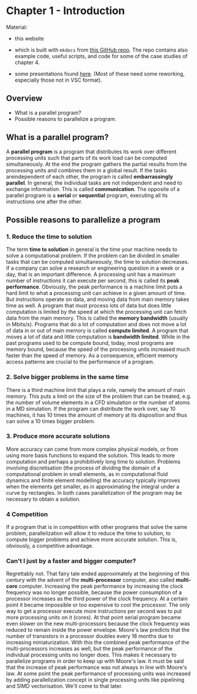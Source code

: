 # Chapter 1 - Introduction

Material:

- this website

- which is built with `mkdocs` from [this GitHub repo](https://github.com/etijskens/wetppr/). The repo contains also example code, useful scripts, and code for some of the case studies of chapter 4.

- some presentations found [here](https://github.com/etijskens/wetppr/tree/main/docs/presentations). (Most of these need some reworking, especially those not in VSC format).

## Overview

- What is a parallel program?
- Possible reasons to parallelize a program.

## What is a parallel program?

A **parallel program** is a program that distributes its work over different processing units such that parts of its work load can be computed simultaneously. At the end the program gathers the partial results from the processing units and combines them in a global result. If the tasks areindependent of each other, the program is called **embarrassingly parallel**. In general, the individual tasks are not independent and need to exchange information. This is called **communication**. The opposite of a parallel program is a **serial** or **sequential** program, executing all its instructions one after the other. 

## Possible reasons to parallelize a program

### 1. Reduce the time to solution

The term **time to solution** in general is the time your machine needs to solve a computational problem. If the problem can be divided in smaller tasks that can be computed simultaneously, the time to solution decreases. If a company can solve a research or engineering question in a week or a day, that is an important difference. A processing unit has a maximum number of instructions it can execute per second, this is called its **peak performance**. Obviously, the peak performance is a machine limit puts a hard limit to what a processing unit can achieve in a given amount of time. But instructions operate on data, and moving data from main memory takes time as well. A program that must process lots of data but does little computation is limited by the speed at which the processing unit can fetch data from the main memory. This is called the **memory bandwidth** (usually in Mbits/s). Programs that do a lot of computation and does not move a lot of data in or out of main memory is called **compute limited**. A program that moves a lot of data and little computation is **bandwidth limited**. While in the past programs used to be compute bound, today, most programs are memory bound, because the speed of the processing units increased much faster than the speed of memory. As a consequence, efficient memory access patterns are crucial to the performance of a program.  

### 2. Solve bigger problems in the same time

There is a third machine limit that plays a role, namely the amount of main memory. This puts a limit on the size of the problem that can be treated, e.g. the number of volume elements in a CFD simulation or the number of atoms in a MD simulation. If the program can distribute the work over, say 10 machines, it has 10 times the amount of memory at its disposition and thus can solve a 10 times bigger problem.  

### 3. Produce more accurate solutions

More accuracy can come from more complex physical models, or from using more basis functions to expand the solution. This leads to more computation and perhaps a prohibitively long time to solution. Problems involving discretisation (the process of dividing the domain of a computational problem in small elements, as in computational fluid dynamics and finite element modelling) the accuracy typically improves when the elements get smaller, as in approximating the integral under a curve by rectangles. In both cases parallelization of the program may be necessary to obtain a solution. 

### 4 Competition

If a program that is in competition with other programs that solve the same problem, parallelization will allow it to reduce the time to solution, to compute bigger problems and achieve more accurate solution. This is, obviously, a competitive advantage.  

### Can't I just by a faster and bigger computer?

Regrettably not. That fairy tale ended approximately at the beginning of this century with the advent of the **multi-processor** computer, also called **multi-core** computer. Increasing the peak performance by increasing the clock frequency was no longer possible, because the power consumption of a processor increases as the third power of the clock frequency. At a certain point it became impossible or too expensive to cool the processor. The only way to get a processor execute more instructions per second was to put more processing units on it (cores). At that point serial program became even slower on the new multi-processors because the clock frequency was reduced to remain inside the power envelope. Moore's law predicts that the number of transistors in a processor doubles every 18 months due to increasing miniaturization. With this the combined peak performance of the multi-processors increases as well, but the peak performance of the individual processing units no longer does. This makes it necessary to parallelize programs in order to keep up with Moore's law. It must be said that the increase of peak performance was not always in line with Moore's law. At some point the peak performance of processing units was increased by adding parallelization concept in single processing units like pipelining and SIMD vectorisation. We'll come to that later.
